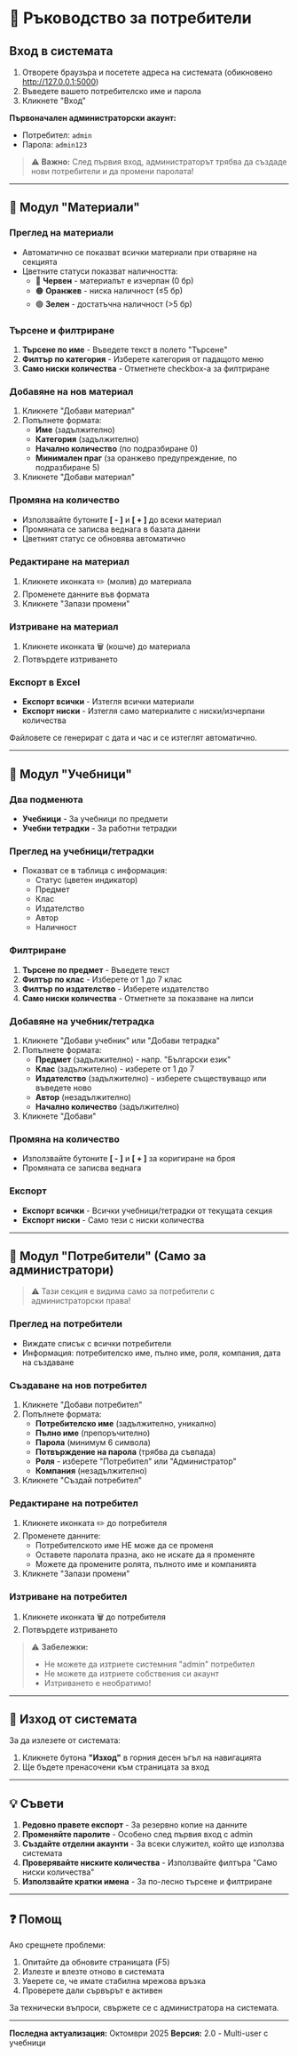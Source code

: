 # 📖 Ръководство за потребители

## Вход в системата

1. Отворете браузъра и посетете адреса на системата (обикновено http://127.0.0.1:5000)
2. Въведете вашето потребителско име и парола
3. Кликнете "Вход"

**Първоначален администраторски акаунт:**
- Потребител: `admin`
- Парола: `admin123`

> ⚠️ **Важно:** След първия вход, администраторът трябва да създаде нови потребители и да промени паролата!

---

## 🏫 Модул "Материали"

### Преглед на материали
- Автоматично се показват всички материали при отваряне на секцията
- Цветните статуси показват наличността:
  - 🔴 **Червен** - материалът е изчерпан (0 бр)
  - 🟠 **Оранжев** - ниска наличност (≤5 бр)
  - 🟢 **Зелен** - достатъчна наличност (>5 бр)

### Търсене и филтриране
1. **Търсене по име** - Въведете текст в полето "Търсене"
2. **Филтър по категория** - Изберете категория от падащото меню
3. **Само ниски количества** - Отметнете checkbox-а за филтриране

### Добавяне на нов материал
1. Кликнете "Добави материал"
2. Попълнете формата:
   - **Име** (задължително)
   - **Категория** (задължително)
   - **Начално количество** (по подразбиране 0)
   - **Минимален праг** (за оранжево предупреждение, по подразбиране 5)
3. Кликнете "Добави материал"

### Промяна на количество
- Използвайте бутоните **[ - ]** и **[ + ]** до всеки материал
- Промяната се записва веднага в базата данни
- Цветният статус се обновява автоматично

### Редактиране на материал
1. Кликнете иконката ✏️ (молив) до материала
2. Променете данните във формата
3. Кликнете "Запази промени"

### Изтриване на материал
1. Кликнете иконката 🗑️ (кошче) до материала
2. Потвърдете изтриването

### Експорт в Excel
- **Експорт всички** - Изтегля всички материали
- **Експорт ниски** - Изтегля само материалите с ниски/изчерпани количества

Файловете се генерират с дата и час и се изтеглят автоматично.

---

## 📘 Модул "Учебници"

### Два подменюта
- **Учебници** - За учебници по предмети
- **Учебни тетрадки** - За работни тетрадки

### Преглед на учебници/тетрадки
- Показват се в таблица с информация:
  - Статус (цветен индикатор)
  - Предмет
  - Клас
  - Издателство
  - Автор
  - Наличност

### Филтриране
1. **Търсене по предмет** - Въведете текст
2. **Филтър по клас** - Изберете от 1 до 7 клас
3. **Филтър по издателство** - Изберете издателство
4. **Само ниски количества** - Отметнете за показване на липси

### Добавяне на учебник/тетрадка
1. Кликнете "Добави учебник" или "Добави тетрадка"
2. Попълнете формата:
   - **Предмет** (задължително) - напр. "Български език"
   - **Клас** (задължително) - изберете от 1 до 7
   - **Издателство** (задължително) - изберете съществуващо или въведете ново
   - **Автор** (незадължително)
   - **Начално количество** (задължително)
3. Кликнете "Добави"

### Промяна на количество
- Използвайте бутоните **[ - ]** и **[ + ]** за коригиране на броя
- Промяната се записва веднага

### Експорт
- **Експорт всички** - Всички учебници/тетрадки от текущата секция
- **Експорт ниски** - Само тези с ниски количества

---

## 👥 Модул "Потребители" (Само за администратори)

> ⚠️ Тази секция е видима само за потребители с администраторски права!

### Преглед на потребители
- Виждате списък с всички потребители
- Информация: потребителско име, пълно име, роля, компания, дата на създаване

### Създаване на нов потребител
1. Кликнете "Добави потребител"
2. Попълнете формата:
   - **Потребителско име** (задължително, уникално)
   - **Пълно име** (препоръчително)
   - **Парола** (минимум 6 символа)
   - **Потвърждение на парола** (трябва да съвпада)
   - **Роля** - изберете "Потребител" или "Администратор"
   - **Компания** (незадължително)
3. Кликнете "Създай потребител"

### Редактиране на потребител
1. Кликнете иконката ✏️ до потребителя
2. Променете данните:
   - Потребителското име НЕ може да се променя
   - Оставете паролата празна, ако не искате да я променяте
   - Можете да промените ролята, пълното име и компанията
3. Кликнете "Запази промени"

### Изтриване на потребител
1. Кликнете иконката 🗑️ до потребителя
2. Потвърдете изтриването

> ⚠️ **Забележки:**
> - Не можете да изтриете системния "admin" потребител
> - Не можете да изтриете собствения си акаунт
> - Изтриването е необратимо!

---

## 🔐 Изход от системата

За да излезете от системата:
1. Кликнете бутона **"Изход"** в горния десен ъгъл на навигацията
2. Ще бъдете пренасочени към страницата за вход

---

## 💡 Съвети

1. **Редовно правете експорт** - За резервно копие на данните
2. **Променяйте паролите** - Особено след първия вход с admin
3. **Създайте отделни акаунти** - За всеки служител, който ще използва системата
4. **Проверявайте ниските количества** - Използвайте филтъра "Само ниски количества"
5. **Използвайте кратки имена** - За по-лесно търсене и филтриране

---

## ❓ Помощ

Ако срещнете проблеми:
1. Опитайте да обновите страницата (F5)
2. Излезте и влезте отново в системата
3. Уверете се, че имате стабилна мрежова връзка
4. Проверете дали сървърът е активен

За технически въпроси, свържете се с администратора на системата.

---

**Последна актуализация:** Октомври 2025
**Версия:** 2.0 - Multi-user с учебници

